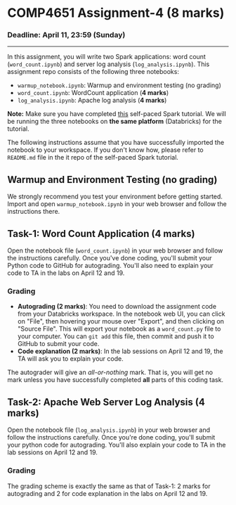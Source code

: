 # COMP4651 Assignment-4 (8 marks)

### Deadline: April 11, 23:59 (Sunday)
---

In this assignment, you will write two Spark applications: word count (`word_count.ipynb`) and server log analysis (`log_analysis.ipynb`). This assignment repo consists of the following three notebooks:

* `warmup_notebook.ipynb`: Warmup and environment testing (no grading)
* `word_count.ipynb`: WordCount application (**4 marks**)
* `log_analysis.ipynb`: Apache log analysis (**4 marks**)

**Note:** Make sure you have completed [this](https://course.cse.ust.hk/comp4651/assignments.html) self-paced Spark tutorial. We will be running the three notebooks on **the same platform** (Databricks) for the tutorial.

The following instructions assume that you have successfully imported the notebook to your workspace. If you don't know how, please refer to `README.md` file in the it repo of the self-paced Spark tutorial.

## Warmup and Environment Testing (**no grading**)

We strongly recommend you test your environment before getting started. Import and open `warmup_notebook.ipynb` in your web browser and follow the instructions there.

## Task-1: Word Count Application (**4 marks**)

Open the notebook file (`word_count.ipynb`) in your web browser and follow the instructions carefully. Once you've done coding, you'll submit your Python code to GitHub for autograding. You'll also need to explain your code to TA in the labs on April 12 and 19.

### Grading

* **Autograding (2 marks)**: You need to download the assignment code from your Databricks workspace. In the notebook web UI, you can click on "File", then hovering your mouse over "Export", and then clicking on "Source File". This will export your notebook as a `word_count.py` file to your computer. You can `git add` this file, then commit and push it to GitHub to submit your code.
* **Code explanation (2 marks)**: In the lab sessions on April 12 and 19, the TA will ask you to explain your code.

The autograder will give an *all-or-nothing* mark. That is, you will get no mark unless you have successfully completed **all** parts of this coding task.

## Task-2: Apache Web Server Log Analysis (**4 marks**)

Open the notebook file (`log_analysis.ipynb`) in your web browser and follow the instructions carefully. Once you're done coding, you'll submit your python code for autograding. You'll also explain your code to TA in the lab sessions on April 12 and 19. 

### Grading

The grading scheme is exactly the same as that of Task-1: 2 marks for autograding and 2 for code explanation in the labs on April 12 and 19.
